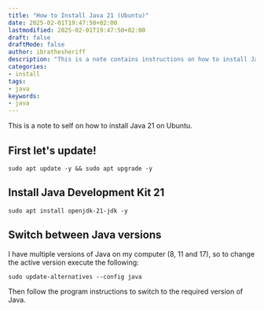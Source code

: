 ```yaml
---
title: "How to Install Java 21 (Ubuntu)"
date: 2025-02-01T19:47:50+02:00
lastmodified: 2025-02-01T19:47:50+02:00
draft: false
draftMode: false
author: ibrathesheriff
description: "This is a note contains instructions on how to install Java 21 and switch between different versions of Java."
categories:
- install
tags:
- java
keywords:
- java
---
```

This is a note to self on how to install Java 21 on Ubuntu.

## First let's update!
```shell
sudo apt update -y && sudo apt upgrade -y
```

## Install Java Development Kit 21
```shell
sudo apt install openjdk-21-jdk -y
```

## Switch between Java versions
I have multiple versions of Java on my computer (8, 11 and 17), so to change the active version execute the following:
```shell
sudo update-alternatives --config java
```

Then follow the program instructions to switch to the required version of Java.